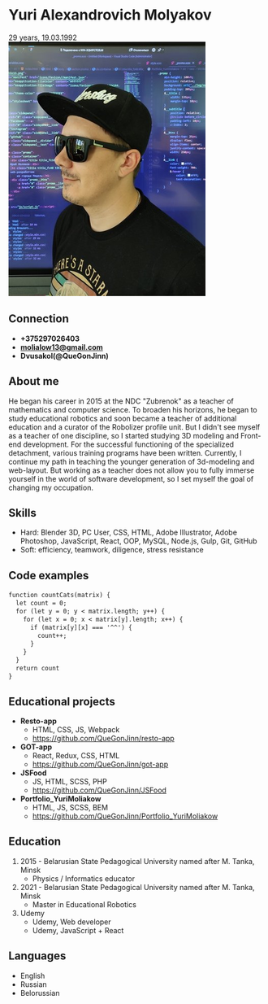 # Yuri Alexandrovich Molyakov
29 years, 19.03.1992
![markdown-foto](img/markdown.png)


## Connection
* **+375297026403**
* **molialow13@gmail.com**
* **Dvusakol(@QueGonJinn)**

## About me
He began his career in 2015 at the NDC "Zubrenok" as a teacher of mathematics and computer science. To broaden his horizons, he began to study educational robotics and soon became a teacher of additional education and a curator of the Robolizer profile unit. But I didn't see myself as a teacher of one discipline, so I started studying 3D modeling and Front-end development. For the successful functioning of the specialized detachment, various training programs have been written. Currently, I continue my path in teaching the younger generation of 3d-modeling and web-layout.
But working as a teacher does not allow you to fully immerse yourself in the world of software development, so I set myself the goal of changing my occupation.

## Skills
* Hard: Blender 3D, PC User, CSS, HTML, Adobe Illustrator, Adobe Photoshop, JavaScript, React, OOP, MySQL, Node.js, Gulp, Git, GitHub
* Soft: efficiency, teamwork, diligence, stress resistance

## Code examples
```
function countCats(matrix) {
  let count = 0;
  for (let y = 0; y < matrix.length; y++) {
    for (let x = 0; x < matrix[y].length; x++) {
      if (matrix[y][x] === '^^') {
        count++;
      }
    }    
  }
  return count
}
```
## Educational projects
* **Resto-app**
    * HTML, CSS, JS, Webpack
    * https://github.com/QueGonJinn/resto-app
* **GOT-app**
    * React, Redux, CSS, HTML
    * https://github.com/QueGonJinn/got-app
* **JSFood**
    * JS, HTML, SCSS, PHP
    * https://github.com/QueGonJinn/JSFood
* **Portfolio_YuriMoliakow**
    * HTML, JS, SCSS, BEM
    * https://github.com/QueGonJinn/Portfolio_YuriMoliakow

## Education
1. 2015 - Belarusian State Pedagogical University named after M. Tanka, Minsk
    * Physics / Informatics educator
2. 2021 - Belarusian State Pedagogical University named after M. Tanka, Minsk
    * Master in Educational Robotics
3. Udemy
    * Udemy, Web developer
    * Udemy, JavaScript + React

## Languages
 * English
 * Russian
 * Belorussian




